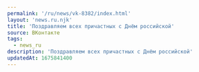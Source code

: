 ```yaml
---
permalink: '/ru/news/vk-8382/index.html'
layout: 'news.ru.njk'
title: 'Поздравляем всех причастных с Днём российской'
source: ВКонтакте
tags:
  - news_ru
description: 'Поздравляем всех причастных с Днём российской'
updatedAt: 1675841400
---
```

